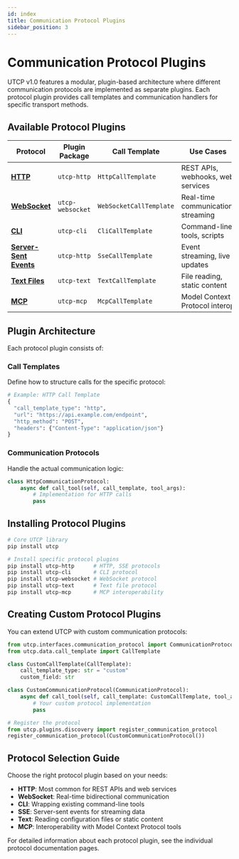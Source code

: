 ```yaml
---
id: index
title: Communication Protocol Plugins
sidebar_position: 3
---
```


# Communication Protocol Plugins

UTCP v1.0 features a modular, plugin-based architecture where different communication protocols are implemented as separate plugins. Each protocol plugin provides call templates and communication handlers for specific transport methods.

## Available Protocol Plugins

| Protocol | Plugin Package | Call Template | Use Cases |
|----------|----------------|---------------|-----------|
| **[HTTP](./http.md)** | `utcp-http` | `HttpCallTemplate` | REST APIs, webhooks, web services |
| **[WebSocket](./websocket.md)** | `utcp-websocket` | `WebSocketCallTemplate` | Real-time communication, streaming |
| **[CLI](./cli.md)** | `utcp-cli` | `CliCallTemplate` | Command-line tools, scripts |
| **[Server-Sent Events](./sse.md)** | `utcp-http` | `SseCallTemplate` | Event streaming, live updates |
| **[Text Files](./text.md)** | `utcp-text` | `TextCallTemplate` | File reading, static content |
| **[MCP](./mcp.md)** | `utcp-mcp` | `McpCallTemplate` | Model Context Protocol interop |

## Plugin Architecture

Each protocol plugin consists of:

### Call Templates
Define how to structure calls for the specific protocol:
```python
# Example: HTTP Call Template
{
  "call_template_type": "http",
  "url": "https://api.example.com/endpoint",
  "http_method": "POST",
  "headers": {"Content-Type": "application/json"}
}
```

### Communication Protocols
Handle the actual communication logic:
```python
class HttpCommunicationProtocol:
    async def call_tool(self, call_template, tool_args):
        # Implementation for HTTP calls
        pass
```

## Installing Protocol Plugins

```bash
# Core UTCP library
pip install utcp

# Install specific protocol plugins
pip install utcp-http      # HTTP, SSE protocols
pip install utcp-cli       # CLI protocol
pip install utcp-websocket # WebSocket protocol
pip install utcp-text      # Text file protocol
pip install utcp-mcp       # MCP interoperability
```

## Creating Custom Protocol Plugins

You can extend UTCP with custom communication protocols:

```python
from utcp.interfaces.communication_protocol import CommunicationProtocol
from utcp.data.call_template import CallTemplate

class CustomCallTemplate(CallTemplate):
    call_template_type: str = "custom"
    custom_field: str

class CustomCommunicationProtocol(CommunicationProtocol):
    async def call_tool(self, call_template: CustomCallTemplate, tool_args: dict):
        # Your custom protocol implementation
        pass

# Register the protocol
from utcp.plugins.discovery import register_communication_protocol
register_communication_protocol(CustomCommunicationProtocol())
```

## Protocol Selection Guide

Choose the right protocol plugin based on your needs:

- **HTTP**: Most common for REST APIs and web services
- **WebSocket**: Real-time bidirectional communication
- **CLI**: Wrapping existing command-line tools
- **SSE**: Server-sent events for streaming data
- **Text**: Reading configuration files or static content
- **MCP**: Interoperability with Model Context Protocol tools

For detailed information about each protocol plugin, see the individual protocol documentation pages.
